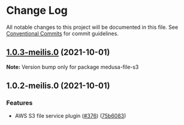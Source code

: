 # Change Log

All notable changes to this project will be documented in this file.
See [Conventional Commits](https://conventionalcommits.org) for commit guidelines.

## [1.0.3-meilis.0](https://github.com/medusajs/medusa/compare/medusa-file-s3@1.0.2-meilis.0...medusa-file-s3@1.0.3-meilis.0) (2021-10-01)

**Note:** Version bump only for package medusa-file-s3





## 1.0.2-meilis.0 (2021-10-01)


### Features

* AWS S3 file service plugin ([#376](https://github.com/medusajs/medusa/issues/376)) ([75b6083](https://github.com/medusajs/medusa/commit/75b608330b51a2c4ac22e7e63766346d17dda9a7))
